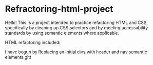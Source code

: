 # Refractoring-html-project

Hello! This is a project intended to practice refactoring HTML and CSS, specifically by cleaning up CSS selectors and by meeting accessability standards by using semantic elements where applicable.

HTML refactoring included:

I have begun by Replacing an initial divs with header and nav semantic elements.gitt